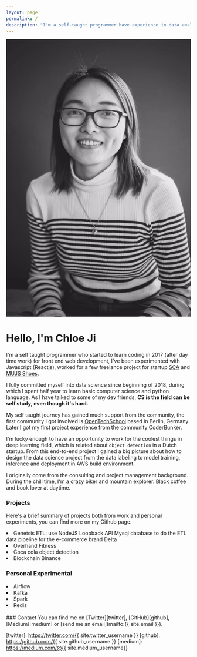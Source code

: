 ```yaml
---
layout: page
permalink: /
description: "I'm a self-taught programmer have experience in data analysis, deep learning. I like writing code and drinking coffee, and biking."
---
```


<div markdown="1" class="about">
<img src="/assets/chloe.jpeg" alt="{{ site.author }} profile pic" class="profile-pic" />

# Hello, I'm Chloe Ji 

I'm a self taught programmer who started to learn coding in 2017 (after day time work) for front end web development, I've been experimented with Javascript (Reactjs), worked for a few freelance project for startup <a href='https://www.scachess.com/'>SCA</a> and <a href='https://www.mjus-shoes.com/'> MUJS Shoes</a>.
<br/>

I fully committed myself into data science since beginning of 2018, during which I spent half year to learn basic computer science and python language. As I have talked to some of my dev friends, <strong>CS is the field can be self study, even though it's hard.</strong> <br/>

My self taught journey has gained much support from the community, the first community I got involved is <a href='https://www.opentechschool.org/'>OpenTechSchool</a> based in Berlin, Germany. Later I got my first project experience from the community CoderBunker. <br/>

I'm lucky enough to have an opportunity to work for the coolest things in deep learning field, which is related about `object detection` in a Dutch startup. From this end-to-end project I gained a big picture about how to design the data science project from the data labeling to model training, inference and deployment in AWS build environment. <br/> 


I originally come from the consulting and project management background. During the chill time, I'm a crazy biker and mountain explorer. Black coffee and book lover at daytime.

### Projects
Here's a brief summary of projects both from work and personal experiments, you can find more on my Github page.

<li>Genetsis ETL: use NodeJS Loopback API Mysql database to do the ETL data pipeline for the e-commerce brand Delta </li>
<li>Overhand Fitness </li>
<li>Coca cola object detection </li>
<li>Blockchain Binance </li>

### Personal Experimental
<li>Airflow</li>
<li>Kafka</li>
<li>Spark</li>
<li>Redis</li> 

<br>
### Contact
You can find me on [Twitter][twitter], [GitHub][github], [Medium][medium] or [send me an email](mailto:{{ site.email }}).

[twitter]: https://twitter.com/{{ site.twitter_username }}
[github]: https://github.com/{{ site.github_username }}
[medium]: https://medium.com/@{{ site.medium_username}} 
</div> 

